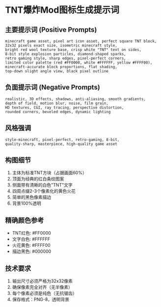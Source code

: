 # TNT爆炸Mod图标生成提示词

## 主要提示词 (Positive Prompts)
```
minecraft game asset, pixel art icon asset, perfect square TNT block, 
32x32 pixels exact size, isometric minecraft style, 
bright red wool texture base, crisp white "TNT" text on sides,
8-bit style explosion particles, diamond-shaped sparks,
retro gaming style, sharp edges, pixel-perfect corners,
limited color palette (red #FF0000, white #FFFFFF, yellow #FFFF00),
minecraft-accurate block proportions, flat shading,
top-down slight angle view, black pixel outline
```

## 负面提示词 (Negative Prompts)
```
realistic, 3D effects, shadows, anti-aliasing, smooth gradients,
depth of field, motion blur, noise, film grain,
HD textures, CGI, ray tracing, perspective distortion,
rounded corners, beveled edges, dynamic lighting
```

## 风格强调
```
style-minecraft, pixel-perfect, retro-gaming, 8-bit,
quality-sharp, masterpiece, high-quality game asset
```

## 构图细节
1. 主体为标准TNT方块（占据画面60%）
2. 顶面为经典的红白条纹图案
3. 侧面带有清晰的白色"TNT"文字
4. 四周点缀2-3个像素化的黄色火花
5. 简单的黑色像素描边
6. 背景100%透明

## 精确颜色参考
- TNT红色: #FF0000
- 文字白色: #FFFFFF
- 火花黄色: #FFFF00
- 描边黑色: #000000

## 技术要求
1. 输出尺寸必须严格为32x32像素
2. 确保像素完全对齐（无半像素）
3. 每个像素必须是纯色（无抗锯齿）
4. 保存格式：PNG-8，透明背景

